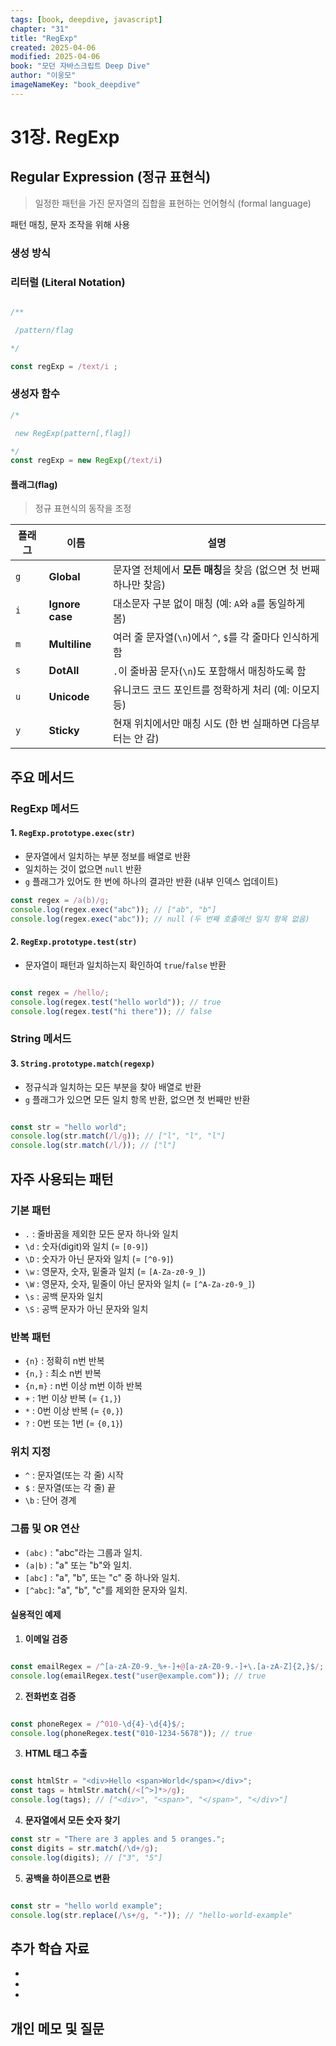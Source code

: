 ```yaml
---
tags: [book, deepdive, javascript]
chapter: "31"
title: "RegExp"
created: 2025-04-06
modified: 2025-04-06
book: "모던 자바스크립트 Deep Dive"
author: "이웅모"
imageNameKey: "book_deepdive"
---
```



# 31장. RegExp

## Regular Expression (정규 표현식)
> 일정한 패턴을 가진 문자열의 집합을 표현하는 언어형식 (formal language)

패턴 매칭, 문자 조작을 위해 사용

### 생성 방식

### 리터럴 (Literal Notation)

```js

/**

 /pattern/flag

*/

const regExp = /text/i ;

```

### 생성자 함수
```js
/*

 new RegExp(pattern[,flag])

*/
const regExp = new RegExp(/text/i)

```

#### 플래그(flag)
> 정규 표현식의 동작을 조정

|플래그|이름|설명|
|---|---|---|
|`g`|**Global**|문자열 전체에서 **모든 매칭**을 찾음 (없으면 첫 번째 하나만 찾음)|
|`i`|**Ignore case**|대소문자 구분 없이 매칭 (예: `A`와 `a`를 동일하게 봄)|
|`m`|**Multiline**|여러 줄 문자열(`\n`)에서 `^`, `$`를 각 줄마다 인식하게 함|
|`s`|**DotAll**|`.`이 줄바꿈 문자(`\n`)도 포함해서 매칭하도록 함|
|`u`|**Unicode**|유니코드 코드 포인트를 정확하게 처리 (예: 이모지 등)|
|`y`|**Sticky**|현재 위치에서만 매칭 시도 (한 번 실패하면 다음부터는 안 감)|


## 주요 메서드

### RegExp 메서드

#### 1. `RegExp.prototype.exec(str)`

- 문자열에서 일치하는 부분 정보를 배열로 반환
- 일치하는 것이 없으면 `null` 반환
- `g` 플래그가 있어도 한 번에 하나의 결과만 반환 (내부 인덱스 업데이트)


```js
const regex = /a(b)/g;
console.log(regex.exec("abc")); // ["ab", "b"]
console.log(regex.exec("abc")); // null (두 번째 호출에선 일치 항목 없음)
```


#### 2. `RegExp.prototype.test(str)`

- 문자열이 패턴과 일치하는지 확인하여 `true`/`false` 반환

```js

const regex = /hello/;
console.log(regex.test("hello world")); // true
console.log(regex.test("hi there")); // false

```

### String 메서드

#### 3. `String.prototype.match(regexp)`

- 정규식과 일치하는 모든 부분을 찾아 배열로 반환
- `g` 플래그가 있으면 모든 일치 항목 반환, 없으면 첫 번째만 반환

```js

const str = "hello world";
console.log(str.match(/l/g)); // ["l", "l", "l"]
console.log(str.match(/l/)); // ["l"]

```

## 자주 사용되는 패턴

### 기본 패턴

- `.` : 줄바꿈을 제외한 모든 문자 하나와 일치
- `\d` : 숫자(digit)와 일치 (= `[0-9]`)
- `\D` : 숫자가 아닌 문자와 일치 (= `[^0-9]`)
- `\w` : 영문자, 숫자, 밑줄과 일치 (= `[A-Za-z0-9_]`)
- `\W` : 영문자, 숫자, 밑줄이 아닌 문자와 일치 (= `[^A-Za-z0-9_]`)
- `\s` : 공백 문자와 일치
- `\S` : 공백 문자가 아닌 문자와 일치

### 반복 패턴

- `{n}` : 정확히 n번 반복
- `{n,}` : 최소 n번 반복
- `{n,m}` : n번 이상 m번 이하 반복
- `+` : 1번 이상 반복 (= `{1,}`)
- `*` : 0번 이상 반복 (= `{0,}`)
- `?` : 0번 또는 1번 (= `{0,1}`)

### 위치 지정

- `^` : 문자열(또는 각 줄) 시작
- `$` : 문자열(또는 각 줄) 끝
- `\b` : 단어 경계

### 그룹 및 OR 연산

- `(abc)` : "abc"라는 그룹과 일치.
- `(a|b)` : "a" 또는 "b"와 일치.
- `[abc]` : "a", "b", 또는 "c" 중 하나와 일치.
- `[^abc]`: "a", "b", "c"를 제외한 문자와 일치.

#### 실용적인 예제

1. **이메일 검증**
```js

const emailRegex = /^[a-zA-Z0-9._%+-]+@[a-zA-Z0-9.-]+\.[a-zA-Z]{2,}$/;
console.log(emailRegex.test("user@example.com")); // true

```

2. **전화번호 검증**
```js

const phoneRegex = /^010-\d{4}-\d{4}$/;
console.log(phoneRegex.test("010-1234-5678")); // true

```

3. **HTML 태그 추출**
```js

const htmlStr = "<div>Hello <span>World</span></div>";
const tags = htmlStr.match(/<[^>]*>/g);
console.log(tags); // ["<div>", "<span>", "</span>", "</div>"]

```

4. **문자열에서 모든 숫자 찾기**
```js
const str = "There are 3 apples and 5 oranges.";
const digits = str.match(/\d+/g);
console.log(digits); // ["3", "5"]

```
 
5. **공백을 하이픈으로 변환**
```js

const str = "hello world example";
console.log(str.replace(/\s+/g, "-")); // "hello-world-example"

```

## 추가 학습 자료
- 
- 
- 

## 개인 메모 및 질문

